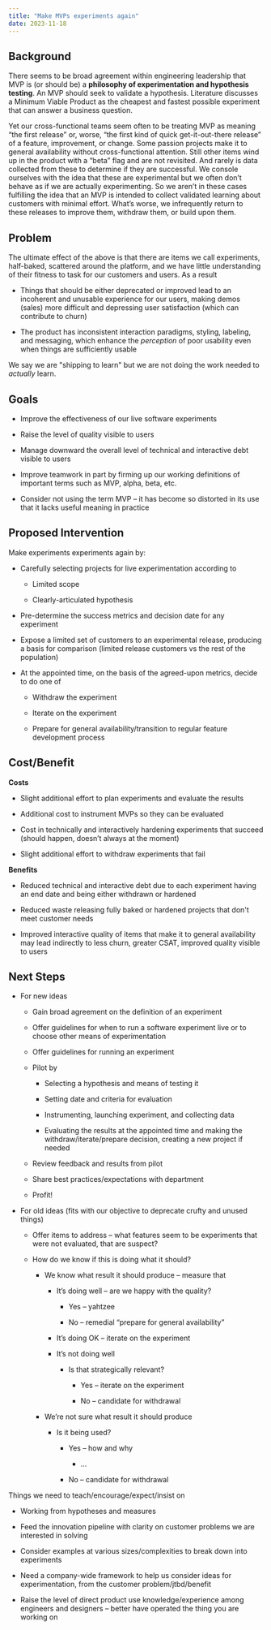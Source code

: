 ```yaml
---
title: "Make MVPs experiments again"
date: 2023-11-18
---
```


## Background

There seems to be broad agreement within engineering leadership that MVP is (or should be) a **philosophy of experimentation and hypothesis testing**. An MVP should seek to validate a hypothesis. Literature discusses a Minimum Viable Product as the cheapest and fastest possible experiment that can answer a business question.

Yet our cross-functional teams seem often to be treating MVP as meaning “the first release” or, worse, “the first kind of quick get-it-out-there release” of a feature, improvement, or change. Some passion projects make it to general availability without cross-functional attention. Still other items wind up in the product with a “beta” flag and are not revisited. And rarely is data collected from these to determine if they are successful. We console ourselves with the idea that these are experimental but we often don’t behave as if we are actually experimenting. So we aren’t in these cases fulfilling the idea that an MVP is intended to collect validated learning about customers with minimal effort. What’s worse, we infrequently return to these releases to improve them, withdraw them, or build upon them.

## Problem

The ultimate effect of the above is that there are items we call experiments, half-baked, scattered around the platform, and we have little understanding of their fitness to task for our customers and users. As a result

- Things that should be either deprecated or improved lead to an incoherent and unusable experience for our users, making demos (sales) more difficult and depressing user satisfaction (which can contribute to churn)

- The product has inconsistent interaction paradigms, styling, labeling, and messaging, which enhance the _perception_ of poor usability even when things are sufficiently usable

We say we are "shipping to learn" but we are not doing the work needed to _actually_ learn.

## Goals

- Improve the effectiveness of our live software experiments

- Raise the level of quality visible to users

- Manage downward the overall level of technical and interactive debt visible to users

- Improve teamwork in part by firming up our working definitions of important terms such as MVP, alpha, beta, etc.

- Consider not using the term MVP – it has become so distorted in its use that it lacks useful meaning in practice

## Proposed Intervention

Make experiments experiments again by:

- Carefully selecting projects for live experimentation according to
    - Limited scope
    
    - Clearly-articulated hypothesis

- Pre-determine the success metrics and decision date for any experiment

- Expose a limited set of customers to an experimental release, producing a basis for comparison (limited release customers vs the rest of the population)

- At the appointed time, on the basis of the agreed-upon metrics, decide to do one of
    - Withdraw the experiment
    
    - Iterate on the experiment
    
    - Prepare for general availability/transition to regular feature development process

## Cost/Benefit

**Costs**

- Slight additional effort to plan experiments and evaluate the results

- Additional cost to instrument MVPs so they can be evaluated

- Cost in technically and interactively hardening experiments that succeed (should happen, doesn’t always at the moment)

- Slight additional effort to withdraw experiments that fail

**Benefits**

- Reduced technical and interactive debt due to each experiment having an end date and being either withdrawn or hardened

- Reduced waste releasing fully baked or hardened projects that don't meet customer needs

- Improved interactive quality of items that make it to general availability may lead indirectly to less churn, greater CSAT, improved quality visible to users

## Next Steps

- For new ideas
    - Gain broad agreement on the definition of an experiment
    
    - Offer guidelines for when to run a software experiment live or to choose other means of experimentation
    
    - Offer guidelines for running an experiment
    
    - Pilot by
        - Selecting a hypothesis and means of testing it
        
        - Setting date and criteria for evaluation
        
        - Instrumenting, launching experiment, and collecting data
        
        - Evaluating the results at the appointed time and making the withdraw/iterate/prepare decision, creating a new project if needed 
    
    - Review feedback and results from pilot
    
    - Share best practices/expectations with department
    
    - Profit!

- For old ideas (fits with our objective to deprecate crufty and unused things)
    - Offer items to address – what features seem to be experiments that were not evaluated, that are suspect?
    
    - How do we know if this is doing what it should?
        - We know what result it should produce – measure that
            - It’s doing well – are we happy with the quality?
                - Yes – yahtzee
                
                - No – remedial “prepare for general availability”
            
            - It’s doing OK – iterate on the experiment
            
            - It’s not doing well
                - Is that strategically relevant?
                    - Yes – iterate on the experiment
                    
                    - No – candidate for withdrawal
        
        - We’re not sure what result it should produce
            - Is it being used?
                - Yes – how and why
                    - …
                
                - No – candidate for withdrawal

Things we need to teach/encourage/expect/insist on

- Working from hypotheses and measures

- Feed the innovation pipeline with clarity on customer problems we are interested in solving

- Consider examples at various sizes/complexities to break down into experiments

- Need a company-wide framework to help us consider ideas for experimentation, from the customer problem/jtbd/benefit

- Raise the level of direct product use knowledge/experience among engineers and designers – better have operated the thing you are working on
